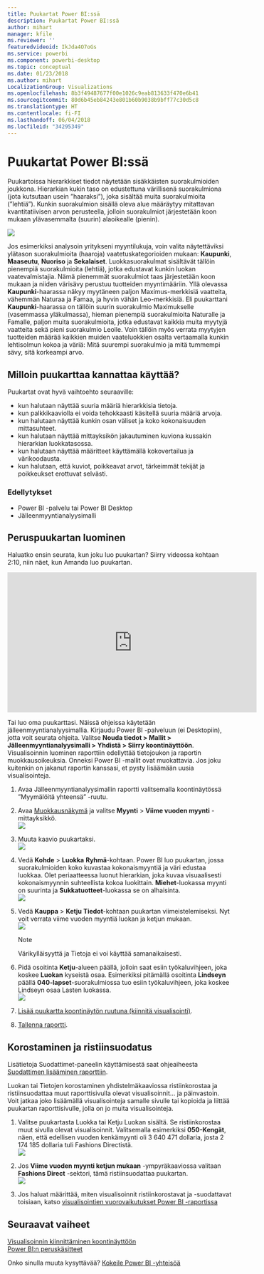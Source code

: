 ```yaml
---
title: Puukartat Power BI:ssä
description: Puukartat Power BI:ssä
author: mihart
manager: kfile
ms.reviewer: ''
featuredvideoid: IkJda4O7oGs
ms.service: powerbi
ms.component: powerbi-desktop
ms.topic: conceptual
ms.date: 01/23/2018
ms.author: mihart
LocalizationGroup: Visualizations
ms.openlocfilehash: 8b3f49487677f00e1026c9eab813633f470e6b41
ms.sourcegitcommit: 80d6b45eb84243e801b60b9038b9bff77c30d5c8
ms.translationtype: HT
ms.contentlocale: fi-FI
ms.lasthandoff: 06/04/2018
ms.locfileid: "34295349"
---
```

# <a name="treemaps-in-power-bi"></a>Puukartat Power BI:ssä
Puukartoissa hierarkkiset tiedot näytetään sisäkkäisten suorakulmioiden joukkona.  Hierarkian kukin taso on edustettuna värillisenä suorakulmiona (jota kutsutaan usein ”haaraksi”), joka sisältää muita suorakulmioita (”lehtiä”).  Kunkin suorakulmion sisällä oleva alue määräytyy mitattavan kvantitatiivisen arvon perusteella, jolloin suorakulmiot järjestetään koon mukaan ylävasemmalta (suurin) alaoikealle (pienin).

![](media/power-bi-visualization-treemaps/pbi-nancy_viz_treemap.png)

Jos esimerkiksi analysoin yritykseni myyntilukuja, voin valita näytettäviksi ylätason suorakulmioita (haaroja) vaatetuskategorioiden mukaan: **Kaupunki**, **Maaseutu**, **Nuoriso** ja **Sekalaiset**.  Luokkasuorakulmat sisältävät tällöin pienempiä suorakulmioita (lehtiä), jotka edustavat kunkin luokan vaatevalmistajia. Nämä pienemmät suorakulmiot taas järjestetään koon mukaan ja niiden värisävy perustuu tuotteiden myyntimääriin.  Yllä olevassa **Kaupunki**-haarassa näkyy myytäneen paljon Maximus-merkkisiä vaatteita, vähemmän Naturaa ja Famaa, ja hyvin vähän Leo-merkkisiä.  Eli puukarttani **Kaupunki**-haarassa on tällöin suurin suorakulmio Maximukselle (vasemmassa yläkulmassa), hieman pienempiä suorakulmioita Naturalle ja Famalle, paljon muita suorakulmioita, jotka edustavat kaikkia muita myytyjä vaatteita sekä pieni suorakulmio Leolle.  Voin tällöin myös verrata myytyjen tuotteiden määrää kaikkien muiden vaateluokkien osalta vertaamalla kunkin lehtisolmun kokoa ja väriä: Mitä suurempi suorakulmio ja mitä tummempi sävy, sitä korkeampi arvo.

## <a name="when-to-use-a-treemap"></a>Milloin puukarttaa kannattaa käyttää?
Puukartat ovat hyvä vaihtoehto seuraaville:

* kun halutaan näyttää suuria määriä hierarkkisia tietoja.
* kun palkkikaaviolla ei voida tehokkaasti käsitellä suuria määriä arvoja.
* kun halutaan näyttää kunkin osan väliset ja koko kokonaisuuden mittasuhteet.
* kun halutaan näyttää mittayksikön jakautuminen kuviona kussakin hierarkian luokkatasossa.
* kun halutaan näyttää määritteet käyttämällä kokovertailua ja värikoodausta.
* kun halutaan, että kuviot, poikkeavat arvot, tärkeimmät tekijät ja poikkeukset erottuvat selvästi.

### <a name="prerequisites"></a>Edellytykset
 - Power BI -palvelu tai Power BI Desktop
 - Jälleenmyyntianalyysimalli

## <a name="create-a-basic-treemap"></a>Peruspuukartan luominen
Haluatko ensin seurata, kun joku luo puukartan?  Siirry videossa kohtaan 2:10, niin näet, kun Amanda luo puukartan.

<iframe width="560" height="315" src="https://www.youtube.com/embed/IkJda4O7oGs" frameborder="0" allowfullscreen></iframe>

Tai luo oma puukarttasi. Näissä ohjeissa käytetään jälleenmyyntianalyysimallia. Kirjaudu Power BI -palveluun (ei Desktopiin), jotta voit seurata ohjeita. Valitse **Nouda tiedot \> Mallit \> Jälleenmyyntianalyysimalli \> Yhdistä \> Siirry koontinäyttöön**. Visualisoinnin luominen raporttiin edellyttää tietojoukon ja raportin muokkausoikeuksia. Onneksi Power BI -mallit ovat muokattavia. Jos joku kuitenkin on jakanut raportin kanssasi, et pysty lisäämään uusia visualisointeja.

1. Avaa Jälleenmyyntianalyysimallin raportti valitsemalla koontinäytössä ”Myymälöitä yhteensä” -ruutu.    
2. Avaa [Muokkausnäkymä](service-interact-with-a-report-in-editing-view.md) ja valitse **Myynti** > **Viime vuoden myynti** -mittayksikkö.   
   ![](media/power-bi-visualization-treemaps/treemapfirstvalue_new.png)   
3. Muuta kaavio puukartaksi.  
   ![](media/power-bi-visualization-treemaps/treemapconvertto_new.png)   
4. Vedä **Kohde** > **Luokka** **Ryhmä**-kohtaan. Power BI luo puukartan, jossa suorakulmioiden koko kuvastaa kokonaismyyntiä ja väri edustaa luokkaa.  Olet periaatteessa luonut hierarkian, joka kuvaa visuaalisesti kokonaismyynnin suhteellista kokoa luokittain.  **Miehet**-luokassa myynti on suurinta ja **Sukkatuotteet**-luokassa se on alhaisinta.   
   ![](media/power-bi-visualization-treemaps/treemapcomplete_new.png)   
5. Vedä **Kauppa** > **Ketju** **Tiedot**-kohtaan puukartan viimeistelemiseksi. Nyt voit verrata viime vuoden myyntiä luokan ja ketjun mukaan.   
   ![](media/power-bi-visualization-treemaps/treemap_addgroup_new.png)
   
   > [!NOTE]
   > Värikylläisyyttä ja Tietoja ei voi käyttää samanaikaisesti.
   > 
   > 
5. Pidä osoitinta **Ketju**-alueen päällä, jolloin saat esiin työkaluvihjeen, joka koskee **Luokan** kyseistä osaa.  Esimerkiksi pitämällä osoitinta **Lindseyn** päällä **040-lapset**-suorakulmiossa tuo esiin työkaluvihjeen, joka koskee Lindseyn osaa Lasten luokassa.  
   ![](media/power-bi-visualization-treemaps/treemaphoverdetail_new.png)
6. [Lisää puukartta koontinäytön ruutuna (kiinnitä visualisointi)](service-dashboard-tiles.md). 
7. [Tallenna raportti](service-report-save.md).

## <a name="highlighting-and-cross-filtering"></a>Korostaminen ja ristiinsuodatus
Lisätietoja Suodattimet-paneelin käyttämisestä saat ohjeaiheesta [Suodattimen lisääminen raporttiin](power-bi-report-add-filter.md).

Luokan tai Tietojen korostaminen yhdistelmäkaaviossa ristiinkorostaa ja ristiinsuodattaa muut raporttisivulla olevat visualisoinnit... ja päinvastoin. Voit jatkaa joko lisäämällä visualisointeja samalle sivulle tai kopioida ja liittää puukartan raporttisivulle, jolla on jo muita visualisointeja.

1. Valitse puukartasta Luokka tai Ketju Luokan sisältä.  Se ristiinkorostaa muut sivulla olevat visualisoinnit. Valitsemalla esimerkiksi **050-Kengät**, näen, että edellisen vuoden kenkämyynti oli 3 640 471 dollaria, josta 2 174 185 dollaria tuli Fashions Directistä.  
   ![](media/power-bi-visualization-treemaps/treemaphiliting.png)

2. Jos **Viime vuoden myynti ketjun mukaan** -ympyräkaaviossa valitaan **Fashions Direct** -sektori, tämä ristiinsuodattaa puukartan.  
   ![](media/power-bi-visualization-treemaps/treemapnoowl.gif)    

3. Jos haluat määrittää, miten visualisoinnit ristiinkorostavat ja -suodattavat toisiaan, katso [visualisointien vuorovaikutukset Power BI -raportissa](service-reports-visual-interactions.md)

## <a name="next-steps"></a>Seuraavat vaiheet
[Visualisoinnin kiinnittäminen koontinäyttöön](service-dashboard-pin-tile-from-report.md)  
[Power BI:n peruskäsitteet](service-basic-concepts.md)  

Onko sinulla muuta kysyttävää? [Kokeile Power BI -yhteisöä](http://community.powerbi.com/)  

